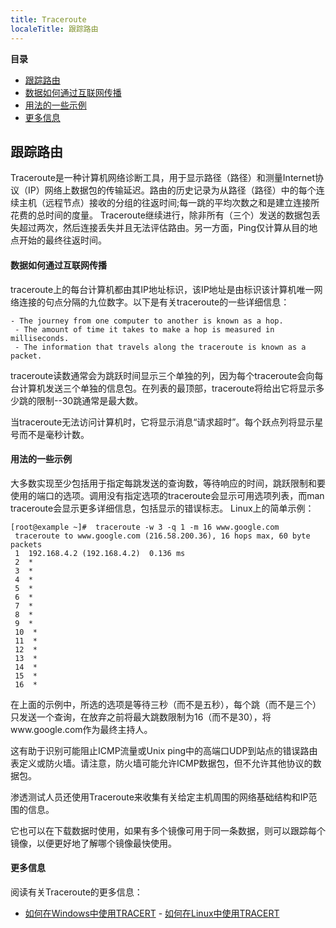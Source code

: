 ```yaml
---
title: Traceroute
localeTitle: 跟踪路由
---
```

**目录**

*   [跟踪路由](#traceroute)
*   [数据如何通过互联网传播](#how-data-travels-across-the-internet)
*   [用法的一些示例](#some-examples-for-usage)
*   [更多信息](#more-information)

## 跟踪路由

Traceroute是一种计算机网络诊断工具，用于显示路径（路径）和测量Internet协议（IP）网络上数据包的传输延迟。路由的历史记录为从路径（路径）中的每个连续主机（远程节点）接收的分组的往返时间;每一跳的平均次数之和是建立连接所花费的总时间的度量。 Traceroute继续进行，除非所有（三个）发送的数据包丢失超过两次，然后连接丢失并且无法评估路由。另一方面，Ping仅计算从目的地点开始的最终往返时间。

#### 数据如何通过互联网传播

traceroute上的每台计算机都由其IP地址标识，该IP地址是由标识该计算机唯一网络连接的句点分隔的九位数字。以下是有关traceroute的一些详细信息：
```
- The journey from one computer to another is known as a hop. 
 - The amount of time it takes to make a hop is measured in milliseconds. 
 - The information that travels along the traceroute is known as a packet. 
```

traceroute读数通常会为跳跃时间显示三个单独的列，因为每个traceroute会向每台计算机发送三个单独的信息包。在列表的最顶部，traceroute将给出它将显示多少跳的限制--30跳通常是最大数。

当traceroute无法访问计算机时，它将显示消息“请求超时”。每个跃点列将显示星号而不是毫秒计数。

#### 用法的一些示例

大多数实现至少包括用于指定每跳发送的查询数，等待响应的时间，跳跃限制和要使用的端口的选项。调用没有指定选项的traceroute会显示可用选项列表，而man traceroute会显示更多详细信息，包括显示的错误标志。 Linux上的简单示例：
```
[root@example ~]#  traceroute -w 3 -q 1 -m 16 www.google.com 
 traceroute to www.google.com (216.58.200.36), 16 hops max, 60 byte packets 
 1  192.168.4.2 (192.168.4.2)  0.136 ms 
 2  * 
 3  * 
 4  * 
 5  * 
 6  * 
 7  * 
 8  * 
 9  * 
 10  * 
 11  * 
 12  * 
 13  * 
 14  * 
 15  * 
 16  * 
```

在上面的示例中，所选的选项是等待三秒（而不是五秒），每个跳（而不是三个）只发送一个查询，在放弃之前将最大跳数限制为16（而不是30），将www.google.com作为最终主持人。

这有助于识别可能阻止ICMP流量或Unix ping中的高端口UDP到站点的错误路由表定义或防火墙。请注意，防火墙可能允许ICMP数据包，但不允许其他协议的数据包。

渗透测试人员还使用Traceroute来收集有关给定主机周围的网络基础结构和IP范围的信息。

它也可以在下载数据时使用，如果有多个镜像可用于同一条数据，则可以跟踪每个镜像，以便更好地了解哪个镜像最快使用。

#### 更多信息

阅读有关Traceroute的更多信息：

*   [如何在Windows中使用TRACERT](https://support.microsoft.com/en-us/help/314868/how-to-use-tracert-to-troubleshoot-tcp-ip-problems-in-windows) - [如何在Linux中使用TRACERT](https://www.lifewire.com/traceroute-linux-command-4092586)